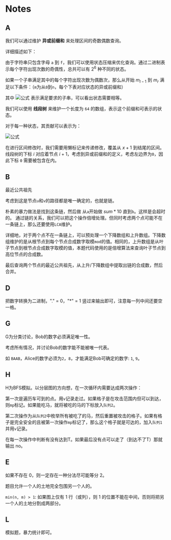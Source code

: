 # Notes

## A

我们可以通过维护 **异或前缀和** 来处理区间的奇数偶数查询。

详细描述如下：

由于字符串只包含字母 `a` 到 `f`，我们可以使用状态压缩来优化查询。通过二进制表示每个字符出现次数的奇偶性，总共可以有 $2^6$ 种不同的状态。

如果一个子串满足其中的每个字符出现次数为偶数次，那么从开始 $m_{l-1}$ 到 $m_r$ 满足以下条件：（`m`为从`0`到`n`，每个下表对应状态的异或前缀和）

其中 ![公式](https://latex.codecogs.com/svg.latex?m_r%20-%20m_{l-1}%20=%200) 表示满足要求的子串，可以看出状态需要相等。

我们可以使用 **线段树** 来维护一个长度为 `64` 的数组，表示这个前缀和可表示的状态。

对于每一种状态，其贡献可以表示为：

![公式](https://latex.codecogs.com/svg.latex?\frac{state_i%20*%20(state_i%20-%201)}{2})

在进行区间修改时，我们需要用懒标记来传递修改，覆盖从 $x + 1$ 到结尾的区间。线段树的下标 $i$ 对应着节点 $i + 1$，考虑到异或前缀和的定义，考虑左边界为`0`，因此下标 `0` 需要被包含在内。

## B

最近公共祖先

考虑到这是节点`u`和`v`的路径都是唯一确定的，也就是链。

朴素的暴力做法是找到这条链，然后做 从`a`开始做 $sum * 10 % m + s_i$ 直到`b`。这样是会超时的。
通过链的关系，我们可以把这个操作倍增处理。但同时考虑两个点可能不在一条链上，那么还要使用`LCA`维护。

详细地，对于两个点不在一条链上，可以预处理一个下降数组和上升数组。下降数组维护的是从根节点到每个节点合成数字取模`mod`的值。相同的，上升数组是从叶子节点到根节点合成数字取模的值，本题代码使用的是倍增算法来查询叶子节点到高位节点的合成数。

最后查询两个节点的最近公共祖先，从上升/下降数组中提取出链的合成数，然后合并。

## D

把数字转换为二进制，"." = 0，"*" = 1 竖过来输出即可，注意每一列中间还要空一格。

## G

G为分类讨论，Bob的数字必须满足唯一性。

考虑所有情况，并讨论Bob的数字能不能被唯一代表。

如 `BAAB`，Alice的数字必须为`2`，`8`，才能满足Bob可确定的数字: `1`, `9`。

## H

H为BFS模拟。以分层图的方向想，在一次循环内需要达成两次操作：

第一次是遍历车可到的点。用`v`记录走过。如果格子是在攻击范围内但可以到达，则`mp`标记。如果能吃马，就将被吃的马的下标放入`队列2`。

第二次操作为从`队列2`中枚举所有被吃了的马，然后重置被攻击的格子。如果有格子是完全安全的且被第一次操作`mp`标记了，那么这个格子就是可达的，加入`队列1`并用`v`记录。

在每一次操作中判断有没有达到T。如果最后没有点可以走了（到达不了T）那就输出 no。

## E

如果不存在 0，则一定存在一种分法尽可能等分 2。

题目允许一个人的土地完全包围另一个人的。

`min(n, m) > 1`: 如果图上仅有 1 行（或列），则 1 的位置不能在中间，否则将把另一个人的土地分割成两部分。


## L

模拟题，暴力统计即可。
